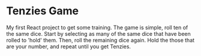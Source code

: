 # Tenzies Game

My first React project to get some training. The game is simple, roll ten of the same dice. Start by selecting as many of the same dice that have been rolled to 'hold' them. Then, roll the remaining dice again. Hold the those that are your number, and repeat until you get Tenzies.
